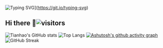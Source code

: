 ![Typing SVG](https://readme-typing-svg.demolab.com?font=Merriweather&pause=1000&width=435&lines=Welcome+to+my+Github!;Here+is+my+information)](https://git.io/typing-svg)
## Hi there 👋![visitors](https://visitor-badge.glitch.me/badge?page_id=QTH1225&left_color=green&right_color=red)
![Tianhao's GitHub stats](https://github-readme-stats.vercel.app/api?username=QTH1225)
![Top Langs](https://github-readme-stats.vercel.app/api/top-langs/?username=QTH1225)
[![Ashutosh's github activity graph](https://github-readme-activity-graph.vercel.app/graph?username=QTH1225&theme=github-compact)](https://github.com/ashutosh00710/github-readme-activity-graph)
![GitHub Streak](https://streak-stats.demolab.com/?user=QTH1225)

<!--
**QTH1225/QTH1225** is a ✨ _special_ ✨ repository because its `README.md` (this file) appears on your GitHub profile.

Here are some ideas to get you started:

- 🔭 I’m currently working on ...
- 🌱 I’m currently learning ...
- 👯 I’m looking to collaborate on ...
- 🤔 I’m looking for help with ...
- 💬 Ask me about ...
- 📫 How to reach me: ...
- 😄 Pronouns: ...
- ⚡ Fun fact: ...
-->
